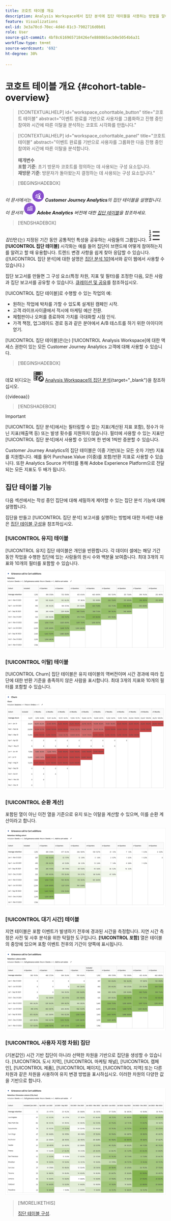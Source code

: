 ```yaml
---
title: 코호트 테이블 개요
description: Analysis Workspace에서 집단 분석에 집단 테이블을 사용하는 방법을 알아봅니다
feature: Visualizations
exl-id: 3e3a70cd-70ec-4d4d-81c3-7902716d0b01
role: User
source-git-commit: 4bf8c616965718426efe880865acb0e5054b6a31
workflow-type: tm+mt
source-wordcount: '692'
ht-degree: 30%

---
```


# 코호트 테이블 개요 {#cohort-table-overview}

<!-- markdownlint-disable MD034 -->

>[!CONTEXTUALHELP]
>id="workspace_cohorttable_button"
>title="코호트 테이블"
>abstract="이벤트 완료를 기반으로 사용자를 그룹화하고 진행 중인 참여와 시간에 따른 이탈을 분석하는 코호트 시각화를 만듭니다."

<!-- markdownlint-enable MD034 -->

<!-- markdownlint-disable MD034 -->

>[!CONTEXTUALHELP]
>id="workspace_cohorttable_panel"
>title="코호트 테이블"
>abstract="이벤트 완료를 기반으로 사용자를 그룹화한 다음 진행 중인 참여와 시간에 따른 이탈을 분석합니다.<br/><br/>**매개변수&#x200B;**<br/>**포함 기준**: 초기 방문자 코호트를 정의하는 데 사용되는 구성 요소입니다.<br/>**재방문 기준**: 방문자가 돌아왔는지 결정하는 데 사용되는 구성 요소입니다."

<!-- markdownlint-enable MD034 -->


>[!BEGINSHADEBOX]

_이 문서에서는_ ![CustomerJourneyAnalytics](/help/assets/icons/CustomerJourneyAnalytics.svg) _**Customer Journey Analytics**&#x200B;의 집단 테이블을 설명합니다._<br/>_이 문서의_ ![AdobeAnalytics](/help/assets/icons/AdobeAnalytics.svg) _**Adobe Analytics** 버전에 대한 [집단 테이블](https://experienceleague.adobe.com/en/docs/analytics/analyze/analysis-workspace/visualizations/cohort-table/cohort-analysis)을 참조하세요._

>[!ENDSHADEBOX]


*집단*&#x200B;은(는) 지정된 기간 동안 공통적인 특성을 공유하는 사람들의 그룹입니다. ![텍스트 번호](/help/assets/icons/TextNumbered.svg) **[!UICONTROL 집단 테이블]** 시각화는 예를 들어 집단이 브랜드에 어떻게 참여하는지를 알려고 할 때 유용합니다. 트렌드 변경 사항을 쉽게 찾아 응답할 수 있습니다. ([!UICONTROL 집단 분석]에 대한 설명은 [집단 분석 101](https://ko.wikipedia.org/wiki/Cohort_analysis)에서와 같이 웹에서 사용할 수 있습니다.)

집단 보고서를 만들면 그 구성 요소(특정 차원, 지표 및 필터)를 조정한 다음, 모든 사람과 집단 보고서를 공유할 수 있습니다. [큐레이션 및 공유](/help/analysis-workspace/curate-share/curate.md)를 참조하십시오.

[!UICONTROL 집단 테이블]로 수행할 수 있는 작업의 예:

* 원하는 작업에 박차를 가할 수 있도록 설계된 캠페인 시작.
* 고객 라이프사이클에서 적시에 마케팅 예산 전환.
* 체험판이나 오퍼를 종료하여 가치를 극대화할 시점 인식.
* 가격 책정, 업그레이드 경로 등과 같은 분야에서 A/B 테스트를 하기 위한 아이디어 얻기.

[!UICONTROL 집단 테이블]은(는) [!UICONTROL Analysis Workspace]에 대한 액세스 권한이 있는 모든 Customer Journey Analytics 고객에 대해 사용할 수 있습니다.


>[!BEGINSHADEBOX]

데모 비디오는 ![VideoCheckedOut](/help/assets/icons/VideoCheckedOut.svg) [Analysis Workspace의 집단 분석](https://video.tv.adobe.com/v/23990/?quality=12&learn=on){target="_blank"}을 참조하십시오.

{{videoaa}}

>[!ENDSHADEBOX]


>[!IMPORTANT]
>
>[!UICONTROL 집단 분석]에서는 필터링할 수 없는 지표(계산된 지표 포함), 정수가 아닌 지표(매출액 등) 또는 발생 횟수를 지원하지 않습니다. 필터에 사용할 수 있는 지표만 [!UICONTROL 집단 분석]에서 사용할 수 있으며 한 번에 1씩만 증분할 수 있습니다.

Customer Journey Analytics의 집단 테이블은 이중 기반(또는 모든 숫자 기반) 지표를 지원합니다. 예를 들어 Purchase.Value (이중)를 포함/반환 지표로 사용할 수 있습니다. 또한 Analytics Source 커넥터를 통해 Adobe Experience Platform으로 전달되는 모든 지표도 두 배가 됩니다.

## 집단 테이블 기능

다음 섹션에서는 작성 중인 집단에 대해 세밀하게 제어할 수 있는 집단 분석 기능에 대해 설명합니다.

집단을 만들고 [!UICONTROL 집단 분석] 보고서를 실행하는 방법에 대한 자세한 내용은 [집단 테이블 구성](/help/analysis-workspace/visualizations/cohort-table/t-cohort.md)을 참조하십시오.

### [!UICONTROL 유지] 테이블

[!UICONTROL 유지] 집단 테이블은 개인을 반환합니다. 각 데이터 셀에는 해당 기간 동안 작업을 수행한 집단에 있는 사람들의 원시 수와 백분율 보여줍니다. 최대 3개의 지표와 10개의 필터를 포함할 수 있습니다.

![집단에 있는 사람의 수 및 비율을 보여 주는 Rention 집단 보고서.](assets/retention-report.png)

### [!UICONTROL 이탈] 테이블

[!UICONTROL Churn] 집단 테이블은 유지 테이블의 역버전이며 시간 경과에 따라 집단에 대한 반환 기준을 충족하지 않은 사람을 표시합니다. 최대 3개의 지표와 10개의 필터를 포함할 수 있습니다.

![집단에 대한 반환 기준을 충족하지 못한 사람의 수와 비율을 보여 주는 이탈 테이블입니다.](assets/churn-report.png)

### [!UICONTROL 순환 계산]

포함된 열이 아닌 이전 열을 기준으로 유지 또는 이탈을 계산할 수 있으며, 이를 순환 계산이라고 합니다.

![이전 데이터 열을 기반으로 한 계산을 보여 주는 집단 유지 보고서](assets/retention-report-rolling.png)

### [!UICONTROL 대기 시간] 테이블

지연 테이블은 포함 이벤트가 발생하기 전후에 경과된 시간을 측정합니다. 지연 시간 측정은 사전 및 사후 분석을 위한 탁월한 도구입니다. **[!UICONTROL 포함]** 열은 테이블의 중앙에 있으며 포함 이벤트 전후의 기간이 양쪽에 표시됩니다.

![이벤트 전후의 경과 시간을 표시하는 집단 보고서입니다.](assets/retention-report-latency.png)

### [!UICONTROL 사용자 지정 차원] 집단

(기본값인) 시간 기반 집단이 아니라 선택한 차원을 기반으로 집단을 생성할 수 있습니다. [!UICONTROL 도시 지역], [!UICONTROL 마케팅 채널], [!UICONTROL 캠페인], [!UICONTROL 제품], [!UICONTROL 페이지], [!UICONTROL 지역] 또는 다른 차원과 같은 차원을 사용하여 유지 변경 방법을 표시하십시오. 이러한 차원의 다양한 값을 기반으로 합니다.

![선택한 차원이 기본 시간 기반 집단이 아닌 사용자 지정된 보고서를 표시하는 집단 보고서.](assets/retention-dimensions.png)

>[!MORELIKETHIS]
>
>[집단 테이블 구성](/help/analysis-workspace/visualizations/cohort-table/t-cohort.md).
>

